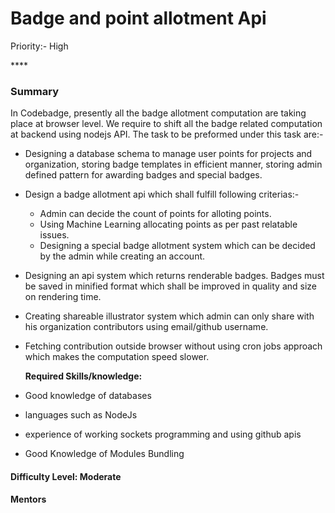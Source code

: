 # Badge and point allotment Api

Priority:- High

\*\*\*\*

### Summary

In Codebadge, presently all the badge allotment computation are taking place at browser level. We require to shift all the badge related computation at backend using nodejs API. The task to be preformed under this task are:-

* Designing a database schema to manage user points for projects and organization, storing badge templates in efficient manner, storing admin defined pattern for awarding badges and special badges.
* Design a badge allotment api which shall fulfill following criterias:-
  * Admin can decide the count of points for alloting points.
  * Using Machine Learning allocating points as per past relatable issues.
  * Designing a special badge allotment system which can be decided by the admin while creating an account.
* Designing an api system which returns renderable badges. Badges must be saved in minified format which shall be improved in quality and size on rendering time.
* Creating shareable illustrator system which admin can only share with his organization contributors using email/github username.
* Fetching contribution outside browser without using cron jobs approach which makes the computation speed slower.

  **Required Skills/knowledge:**

* Good knowledge of databases
* languages such as NodeJs
* experience of working sockets programming and using github apis
* Good Knowledge of Modules Bundling

#### Difficulty Level: Moderate

#### Mentors

